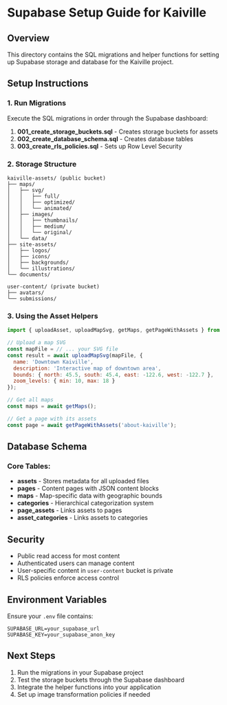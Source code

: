 # Supabase Setup Guide for Kaiville

## Overview
This directory contains the SQL migrations and helper functions for setting up Supabase storage and database for the Kaiville project.

## Setup Instructions

### 1. Run Migrations
Execute the SQL migrations in order through the Supabase dashboard:

1. **001_create_storage_buckets.sql** - Creates storage buckets for assets
2. **002_create_database_schema.sql** - Creates database tables
3. **003_create_rls_policies.sql** - Sets up Row Level Security

### 2. Storage Structure

```
kaiville-assets/ (public bucket)
├── maps/
│   ├── svg/
│   │   ├── full/
│   │   ├── optimized/
│   │   └── animated/
│   ├── images/
│   │   ├── thumbnails/
│   │   ├── medium/
│   │   └── original/
│   └── data/
├── site-assets/
│   ├── logos/
│   ├── icons/
│   ├── backgrounds/
│   └── illustrations/
└── documents/

user-content/ (private bucket)
├── avatars/
└── submissions/
```

### 3. Using the Asset Helpers

```javascript
import { uploadAsset, uploadMapSvg, getMaps, getPageWithAssets } from './supabase/assetHelpers';

// Upload a map SVG
const mapFile = // ... your SVG file
const result = await uploadMapSvg(mapFile, {
  name: 'Downtown Kaiville',
  description: 'Interactive map of downtown area',
  bounds: { north: 45.5, south: 45.4, east: -122.6, west: -122.7 },
  zoom_levels: { min: 10, max: 18 }
});

// Get all maps
const maps = await getMaps();

// Get a page with its assets
const page = await getPageWithAssets('about-kaiville');
```

## Database Schema

### Core Tables:
- **assets** - Stores metadata for all uploaded files
- **pages** - Content pages with JSON content blocks
- **maps** - Map-specific data with geographic bounds
- **categories** - Hierarchical categorization system
- **page_assets** - Links assets to pages
- **asset_categories** - Links assets to categories

## Security

- Public read access for most content
- Authenticated users can manage content
- User-specific content in `user-content` bucket is private
- RLS policies enforce access control

## Environment Variables

Ensure your `.env` file contains:
```
SUPABASE_URL=your_supabase_url
SUPABASE_KEY=your_supabase_anon_key
```

## Next Steps

1. Run the migrations in your Supabase project
2. Test the storage buckets through the Supabase dashboard
3. Integrate the helper functions into your application
4. Set up image transformation policies if needed